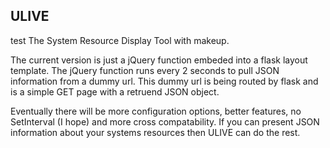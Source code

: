 ## ULIVE ##
test
The System Resource Display Tool with makeup.

The current version is just a jQuery function embeded into a flask layout template. The jQuery function runs every 2 seconds to pull JSON information from a dummy url. This dummy url is being routed by flask and is a simple GET page with a retruend JSON object.

Eventually there will be more configuration options, better features, no SetInterval (I hope) and more cross compatability. If you can present JSON information about your systems resources then ULIVE can do the rest. 
